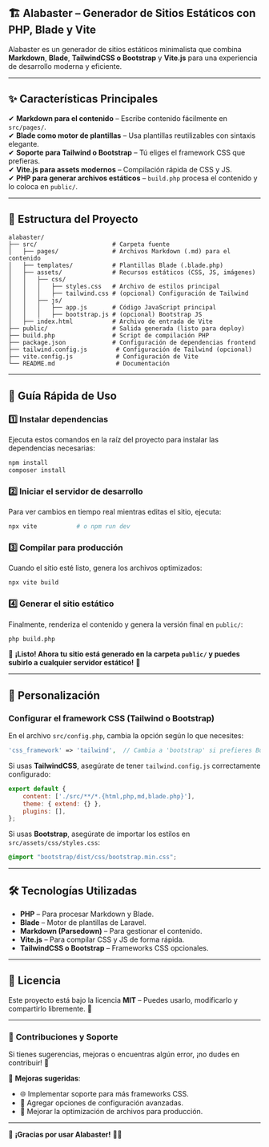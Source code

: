 ## 🏗 **Alabaster – Generador de Sitios Estáticos con PHP, Blade y Vite**

Alabaster es un generador de sitios estáticos minimalista que combina **Markdown**, **Blade**, **TailwindCSS o Bootstrap** y **Vite.js** para una experiencia de desarrollo moderna y eficiente.

---  

## ✨ **Características Principales**
✔ **Markdown para el contenido** – Escribe contenido fácilmente en `src/pages/`.  
✔ **Blade como motor de plantillas** – Usa plantillas reutilizables con sintaxis elegante.  
✔ **Soporte para Tailwind o Bootstrap** – Tú eliges el framework CSS que prefieras.  
✔ **Vite.js para assets modernos** – Compilación rápida de CSS y JS.  
✔ **PHP para generar archivos estáticos** – `build.php` procesa el contenido y lo coloca en `public/`.

---  

## 📂 **Estructura del Proyecto**
```plaintext
alabaster/
├── src/                     # Carpeta fuente
│   ├── pages/               # Archivos Markdown (.md) para el contenido
│   ├── templates/           # Plantillas Blade (.blade.php)
│   ├── assets/              # Recursos estáticos (CSS, JS, imágenes)
│   │   ├── css/
│   │   │   ├── styles.css   # Archivo de estilos principal
│   │   │   ├── tailwind.css # (opcional) Configuración de Tailwind
│   │   ├── js/
│   │   │   ├── app.js       # Código JavaScript principal
│   │   │   ├── bootstrap.js # (opcional) Bootstrap JS
│   ├── index.html           # Archivo de entrada de Vite
├── public/                  # Salida generada (listo para deploy)
├── build.php                # Script de compilación PHP
├── package.json             # Configuración de dependencias frontend
├── tailwind.config.js        # Configuración de Tailwind (opcional)
├── vite.config.js            # Configuración de Vite
└── README.md                 # Documentación
```  

---  

## 🚀 **Guía Rápida de Uso**

### 1️⃣ **Instalar dependencias**
Ejecuta estos comandos en la raíz del proyecto para instalar las dependencias necesarias:

```bash
npm install
composer install
```  

### 2️⃣ **Iniciar el servidor de desarrollo**
Para ver cambios en tiempo real mientras editas el sitio, ejecuta:

```bash
npx vite           # o npm run dev
```  

### 3️⃣ **Compilar para producción**
Cuando el sitio esté listo, genera los archivos optimizados:

```bash
npx vite build
```  

### 4️⃣ **Generar el sitio estático**
Finalmente, renderiza el contenido y genera la versión final en `public/`:

```bash
php build.php
```  

📌 **¡Listo! Ahora tu sitio está generado en la carpeta `public/` y puedes subirlo a cualquier servidor estático!** 🎉

---

## 📌 **Personalización**
### **Configurar el framework CSS (Tailwind o Bootstrap)**
En el archivo `src/config.php`, cambia la opción según lo que necesites:

```php
'css_framework' => 'tailwind',  // Cambia a 'bootstrap' si prefieres Bootstrap
```  

Si usas **TailwindCSS**, asegúrate de tener `tailwind.config.js` correctamente configurado:

```js
export default {
    content: ['./src/**/*.{html,php,md,blade.php}'],
    theme: { extend: {} },
    plugins: [],
};
```  

Si usas **Bootstrap**, asegúrate de importar los estilos en `src/assets/css/styles.css`:

```css
@import "bootstrap/dist/css/bootstrap.min.css";
```  

---  

## 🛠 **Tecnologías Utilizadas**
- **PHP** – Para procesar Markdown y Blade.
- **Blade** – Motor de plantillas de Laravel.
- **Markdown (Parsedown)** – Para gestionar el contenido.
- **Vite.js** – Para compilar CSS y JS de forma rápida.
- **TailwindCSS o Bootstrap** – Frameworks CSS opcionales.

---

## 📜 **Licencia**
Este proyecto está bajo la licencia **MIT** – Puedes usarlo, modificarlo y compartirlo libremente. 🚀

---

### 📢 **Contribuciones y Soporte**
Si tienes sugerencias, mejoras o encuentras algún error, ¡no dudes en contribuir! 🤝

📌 **Mejoras sugeridas**:
- 🌐 Implementar soporte para más frameworks CSS.
- 📝 Agregar opciones de configuración avanzadas.
- 🚀 Mejorar la optimización de archivos para producción.

---

🔹 **¡Gracias por usar Alabaster!** 🚀✨